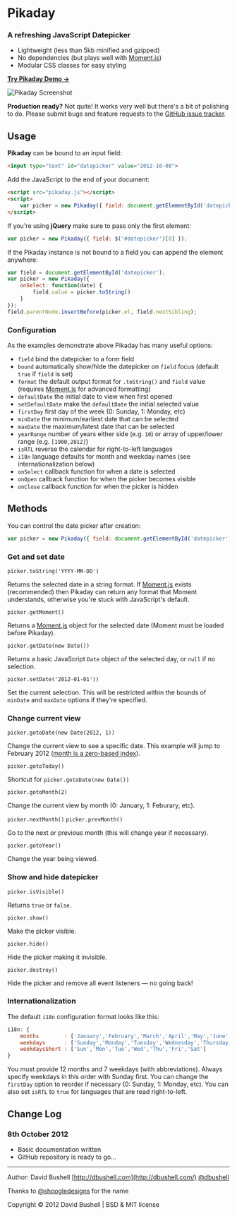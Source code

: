 Pikaday
========

### A refreshing JavaScript Datepicker

* Lightweight (less than 5kb minified and gzipped)
* No dependencies (but plays well with [Moment.js](http://momentjs.com/))
* Modular CSS classes for easy styling

[**Try Pikaday Demo →**](http://dbushell.github.com/Pikaday/)

![Pikaday Screenshot](https://raw.github.com/dbushell/Pikaday/gh-pages/screenshot.png)

**Production ready?** Not quite! It works very well but there's a bit of polishing to do. Please submit bugs and feature requests to the [GitHub issue tracker](https://github.com/dbushell/Pikaday/issues).

## Usage

**Pikaday** can be bound to an input field:

```html
<input type="text" id="datepicker" value="2012-10-08">
```

Add the JavaScript to the end of your document:

```html
<script src="pikaday.js"></script>
<script>
    var picker = new Pikaday({ field: document.getElementById('datepicker') });
</script>
```

If you're using **jQuery** make sure to pass only the first element:

```javascript
var picker = new Pikaday({ field: $('#datepicker')[0] });
```

If the Pikaday instance is not bound to a field you can append the element anywhere:

```javascript
var field = document.getElementById('datepicker');
var picker = new Pikaday({
    onSelect: function(date) {
        field.value = picker.toString()
    }
});
field.parentNode.insertBefore(picker.el, field.nextSibling);
```
### Configuration

As the examples demonstrate above
Pikaday has many useful options:

* `field` bind the datepicker to a form field
* `bound` automatically show/hide the datepicker on `field` focus (default `true` if `field` is set)
* `format` the default output format for `.toString()` and `field` value (requires [Moment.js](http://momentjs.com/) for advanced formatting)
* `defaultDate` the initial date to view when first opened
* `setDefaultDate` make the `defaultDate` the initial selected value
* `firstDay` first day of the week (0: Sunday, 1: Monday, etc)
* `minDate` the minimum/earliest date that can be selected
* `maxDate` the maximum/latest date that can be selected
* `yearRange` number of years either side (e.g. `10`) or array of upper/lower range (e.g. `[1900,2012]`)
* `isRTL` reverse the calendar for right-to-left languages
* `i18n` language defaults for month and weekday names (see internationalization below)
* `onSelect` callback function for when a date is selected
* `onOpen` callback function for when the picker becomes visible 
* `onClose` callback function for when the picker is hidden


## Methods

You can control the date picker after creation:

```javascript
var picker = new Pikaday({ field: document.getElementById('datepicker') });
```

### Get and set date

`picker.toString('YYYY-MM-DD')`

Returns the selected date in a string format. If [Moment.js](http://momentjs.com/) exists (recommended) then Pikaday can return any format that Moment understands, otherwise you're stuck with JavaScript's default.

`picker.getMoment()`

Returns a [Moment.js](http://momentjs.com/) object for the selected date (Moment must be loaded before Pikaday).

`picker.getDate(new Date())`

Returns a basic JavaScript `Date` object of the selected day, or `null` if no selection.

`picker.setDate('2012-01-01'))`

Set the current selection. This will be restricted within the bounds of `minDate` and `maxDate` options if they're specified.

### Change current view

`picker.gotoDate(new Date(2012, 1))`

Change the current view to see a specific date. This example will jump to February 2012 ([month is a zero-based index](https://developer.mozilla.org/en-US/docs/JavaScript/Reference/Global_Objects/Date)).

`picker.gotoToday()`

Shortcut for `picker.gotoDate(new Date())`

`picker.gotoMonth(2)`

Change the current view by month (0: January, 1: Feburary, etc).

`picker.nextMonth()`
`picker.prevMonth()`

Go to the next or previous month (this will change year if necessary).

`picker.gotoYear()`

Change the year being viewed.

### Show and hide datepicker

`picker.isVisible()`

Returns `true` or `false`.

`picker.show()`

Make the picker visible.

`picker.hide()`

Hide the picker making it invisible.

`picker.destroy()`

Hide the picker and remove all event listeners — no going back!

### Internationalization

The default `i18n` configuration format looks like this:

```javascript
i18n: {
    months        : ['January','February','March','April','May','June','July','August','September','October','November','December'],
    weekdays      : ['Sunday','Monday','Tuesday','Wednesday','Thursday','Friday','Saturday'],
    weekdaysShort : ['Sun','Mon','Tue','Wed','Thu','Fri','Sat']
}
```

You must provide 12 months and 7 weekdays (with abbreviations). Always specify weekdays in this order with Sunday first. You can change the `firstDay` option to reorder if necessary (0: Sunday, 1: Monday, etc). You can also set `isRTL` to `true` for languages that are read right-to-left.

## Change Log

### 8th October 2012

* Basic documentation written
* GitHub repository is ready to go…

* * *

Author: David Bushell [http://dbushell.com](http://dbushell.com/) [@dbushell](http://twitter.com/dbushell/)

Thanks to [@shoogledesigns](http://twitter.com/shoogledesigns/status/255209384261586944) for the name

Copyright © 2012 David Bushell | BSD & MIT license